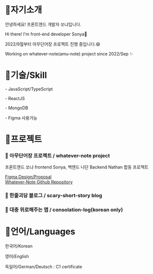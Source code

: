 
<h1>🌱자기소개</h1>
<p>안녕하세요! 프론트엔드 개발자 쏘냐입니다.</p>
<p>Hi there! I'm front-end developer Sonya👋</p>
<p>2022/9월부터 아무단어장 프로젝트 진행 중입니다.😄</p>
<p>Working on whatever-note(amu-note) project since 2022/Sep ✨</p>

<h1>🌱기술/Skill</h1>
<p>- JavaScript/TypeScript</p>
<p>- ReactJS</p>
<p>- MongoDB</p>
<p>- Figma 사용가능</p>

<h1>🌱프로젝트</h1>
<h3>🔭 아무단어장 프로젝트 / whatever-note project</h3>
<p>프론트엔드 쏘냐 frontend Sonya, 백엔드 나단 Backend Nathan 합동 프로젝트</p>
<a href="https://www.figma.com/file/gQJB7CsB38FuJV2NIfd5vd/%EC%95%84%EB%AC%B4%EB%8B%A8%EC%96%B4%EC%9E%A5%2C-%EC%8F%98%EB%83%90%26%EB%82%98%EB%8B%A8-%ED%94%84%EB%A1%9C%EC%A0%9D%ED%8A%B8-_-%EB%94%94%EC%9E%90%EC%9D%B8">Figma Design/Proposal</a>
<br>
<a href="https://github.com/nathan29849/whatever-note">Whatever-Note Github Repository</a>

<h3>🔭 한줄괴담 블로그 / scary-short-story blog</h3>

<h3>🔭 대충 위로해주는 앱 / consolation-log(korean only)</h3>

<h1>🌱언어/Languages</h1>
<p>한국어/Korean</p>
<p>영어/English</p>
<p>독일어/German/Deutsch : C1 certificate</p>


<!--
**onlinekkabchi/onlinekkabchi** is a ✨ _special_ ✨ repository because its `README.md` (this file) appears on your GitHub profile.

Here are some ideas to get you started:

- 🔭 I’m currently working on ...
- 🌱 I’m currently learning ...
- 👯 I’m looking to collaborate on ...
- 🤔 I’m looking for help with ...
- 💬 Ask me about ...
- 📫 How to reach me: ...
- 😄 Pronouns: ...
- ⚡ Fun fact: ...
-->
